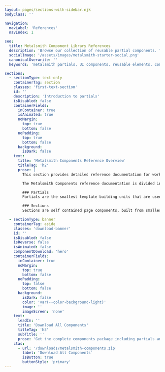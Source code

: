 ```yaml
---
layout: pages/sections-with-sidebar.njk
bodyClass: ''

navigation:
  navLabel: 'References'
  navIndex: 1

seo:
  title: Metalsmith Component Library References
  description: 'Browse our collection of reusable partial components. These building blocks are used within sections to create consistent UI elements across your Metalsmith site.'
  socialImage: '/assets/images/metalsmith-starter-social.png'
  canonicalOverwrite: ''
  keywords: 'metalsmith partials, UI components, reusable elements, component building blocks, static site components'

sections:
  - sectionType: text-only
    containerTag: section
    classes: 'first-text-section'
    id: ''
    description: 'Introduction to partials'
    isDisabled: false
    containerFields:
      inContainer: true
      isAnimated: true
      noMargin:
        top: true
        bottom: false
      noPadding:
        top: true
        bottom: false
      background:
        isDark: false
    text:
      title: 'Metalsmith Components Reference Overview'
      titleTag: 'h2'
      prose: |
        This section provides detailed reference documentation for working with Metalsmith Components. For an introduction to Metalsmith Components, please visit the [Home](/) page, followed by [Section Anatomy](/section-anatomy/) and finally [From YAML to HTML](/yaml-to-html/).

        The Metalsmith Components reference documentation is divided into two subsections:

        ### Partials
        Partials are the smallest template building units that are used to compose page sections.

        ### Sections
        Sections are self contained page components, built from smaller, reusable partials.

  - sectionType: banner
    containerTag: aside
    classes: 'download-banner'
    id: ''
    isDisabled: false
    isReverse: false
    isAnimated: false
    componentDownload: 'hero'
    containerFields:
      inContainer: true
      noMargin:
        top: true
        bottom: false
      noPadding:
        top: false
        bottom: false
      background:
        isDark: false
        color: 'var(--color-background-light)'
        image: ''
        imageScreen: 'none'
    text:
      leadIn: ''
      title: 'Download All Components'
      titleTag: 'h3'
      subTitle: ''
      prose: 'Get the complete components package including partials and sections'
    ctas:
      - url: '/downloads/metalsmith-components.zip'
        label: 'Download All Components'
        isButton: true
        buttonStyle: 'primary'
---
```

